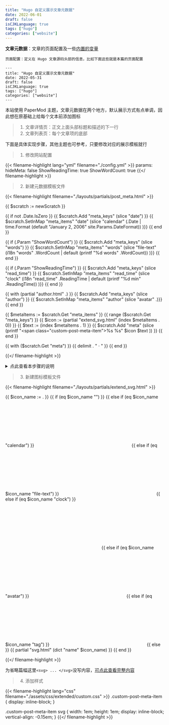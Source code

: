 ```yaml
---
title: "Hugo 自定义展示文章元数据"
date: 2022-06-01
draft: false
isCJKLanguage: true
tags: ["hugo"]
categories: ["website"]
---
```


**文章元数据**：文章的页面配置及一些[内置的变量](https://gohugo.io/variables/page/)
```
页面配置：定义在 Hugo 文章源码头部的信息，比如下面这些就是本篇的页面配置

---
title: "Hugo 自定义展示文章元数据"
date: 2022-05-31
draft: false
isCJKLanguage: true
tags: ["hugo"]
categories: ["website"]
---
```

本站使用 PaperMod 主题，文章元数据在两个地方，默认展示方式有点单调，因此想在原基础上给每个文本前添加图标
> 1. 文章详情页：正文上面头部标题和描述的下一行
> 2. 文章列表页：每个文章项的底部

下面是具体实现步骤，其他主题也可参考，只要修改对应的展示模板就行

> 1. 修改网站配置

{{< filename-highlight lang="yml" filename="./config.yml" >}}
params:
    hideMeta: false
    ShowReadingTime: true
    ShowWordCount: true
{{</ filename-highlight >}}

> 2. 新建元数据模板文件

{{< filename-highlight filename="./layouts/partials/post_meta.html" >}}

{{ $scratch := newScratch }}

{{ if not .Date.IsZero }}
{{ $scratch.Add "meta_keys" (slice "date") }}
{{ $scratch.SetInMap "meta_items" "date" (slice "calendar"
(.Date | time.Format (default "January 2, 2006" site.Params.DateFormat))
)}}
{{ end }}

{{ if (.Param "ShowWordCount") }}
{{ $scratch.Add "meta_keys" (slice "words") }}
{{ $scratch.SetInMap "meta_items" "words" (slice "file-text"
(i18n "words" .WordCount | default (printf "%d words" .WordCount))
)}}
{{ end }}

{{ if (.Param "ShowReadingTime") }}
{{ $scratch.Add "meta_keys" (slice "read_time") }}
{{ $scratch.SetInMap "meta_items" "read_time" (slice "clock"
(i18n "read_time" .ReadingTime | default (printf "%d min" .ReadingTime))
)}}
{{ end }}

{{ with (partial "author.html" .) }}
{{ $scratch.Add "meta_keys" (slice "author") }}
{{ $scratch.SetInMap "meta_items" "author" (slice "avatar" .)}}
{{ end }}

{{ $metaItems := $scratch.Get "meta_items" }}
{{ range ($scratch.Get "meta_keys") }}
{{ $icon := (partial "extend_svg.html" (index $metaItems . 0)) }}
{{ $text := (index $metaItems . 1) }}
{{ $scratch.Add "meta" (slice (printf "<span class=\"custom-post-meta-item\">%s %s</span>" $icon $text )) }}
{{ end }}

{{ with ($scratch.Get "meta") }}
{{ delimit . "&nbsp;·&nbsp;" }}
{{ end }}

{{</ filename-highlight >}}

<details>
<summary>点此查看本步骤的说明</summary>

通过查看两个页面源码（文章详情页`themes/PaperMod/layouts/_default/single.html`、文章列表页`themes/PaperMod/layouts/_default/list.html`）可发现它们引用了同一个模板展示文章元数据`{{- partial "post_meta.html" . -}}`

查阅 [Partial Templates | Hugo](https://gohugo.io/templates/partials) 可知，可以在网站根目录新建模板文件覆盖主题模板
> Partial templates—like single page templates and list page templates—have a specific lookup order. However, partials are simpler in that Hugo will only check in two places:
> 
> 1. layouts/partials/*<PARTIALNAME>.html
> 2. themes/<THEME>/layouts/partials/*<PARTIALNAME>.html
>
> This allows a theme’s end user to copy a partial’s contents into a file of the same name for further customization.
</details>

> 3. 新建图标模板文件

{{< filename-highlight filename="./layouts/partials/extend_svg.html" >}}

{{ $icon_name := . }}
{{ if (eq $icon_name "") }}
{{ else if (eq $icon_name "calendar") }}
<svg> ... </svg>
{{ else if (eq $icon_name "file-text") }}
<svg> ... </svg>
{{ else if (eq $icon_name "clock") }}
<svg> ... </svg>
{{ else if (eq $icon_name "avatar") }}
<svg> ... </svg>
{{ else if (eq $icon_name "tag") }}
<svg> ... </svg>
{{ else }}
{{ partial "svg.html" (dict "name" $icon_name) }}
{{ end }}

{{</ filename-highlight >}}

为省略篇幅这里`<svg> ... </svg>`没写内容，[可点此查看完整内容](https://github.com/loyayz/loyayz.github.io/blob/master/layouts/partials/extend_svg.html)

> 4. 添加样式

{{< filename-highlight lang="css" filename="./assets/css/extended/custom.css" >}}
.custom-post-meta-item {
  display: inline-block;
}

.custom-post-meta-item svg {
  width: 1em;
  height: 1em;
  display: inline-block;
  vertical-align: -0.15em;
}
{{</ filename-highlight >}}
